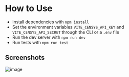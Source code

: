 # How to Use
- Install dependencies with `npm install`
- Set the environment variables `VITE_CENSYS_API_KEY` and `VITE_CENSYS_API_SECRET` through the CLI or a `.env` file
- Run the dev server with `npm run dev`
- Run tests with `npm run test`

## Screenshots
![image](https://github.com/user-attachments/assets/5bd75240-bbde-4b6f-bfe9-663d63464dae)
